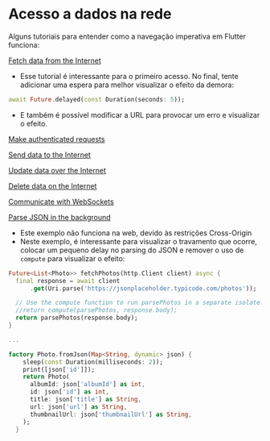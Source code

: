 # Acesso a dados na rede

Alguns tutoriais para entender como a navegação imperativa em Flutter funciona:

[Fetch data from the Internet](https://docs.flutter.dev/cookbook/networking/fetch-data)

* Esse tutorial é interessante para o primeiro acesso. No final, tente adicionar uma espera para melhor visualizar o efeito da demora:

```dart
await Future.delayed(const Duration(seconds: 5));
```

* E também é possível modificar a URL para provocar um erro e visualizar o efeito.

[Make authenticated requests](https://docs.flutter.dev/cookbook/networking/authenticated-requests)

[Send data to the Internet](https://docs.flutter.dev/cookbook/networking/send-data)

[Update data over the Internet](https://docs.flutter.dev/cookbook/networking/update-data)

[Delete data on the Internet](https://docs.flutter.dev/cookbook/networking/delete-data)

[Communicate with WebSockets](https://docs.flutter.dev/cookbook/networking/web-sockets)

[Parse JSON in the background](https://docs.flutter.dev/cookbook/networking/background-parsing)

* Este exemplo não funciona na web, devido às restrições Cross-Origin
* Neste exemplo, é interessante para visualizar o travamento que ocorre, colocar um pequeno delay no parsing do JSON e remover o uso de `compute` para visualizar o efeito:

```dart
Future<List<Photo>> fetchPhotos(http.Client client) async {
  final response = await client
      .get(Uri.parse('https://jsonplaceholder.typicode.com/photos'));

  // Use the compute function to run parsePhotos in a separate isolate.
  //return compute(parsePhotos, response.body);
  return parsePhotos(response.body);
}

...

factory Photo.fromJson(Map<String, dynamic> json) {
    sleep(const Duration(milliseconds: 2));
    print([json['id']]);
    return Photo(
      albumId: json['albumId'] as int,
      id: json['id'] as int,
      title: json['title'] as String,
      url: json['url'] as String,
      thumbnailUrl: json['thumbnailUrl'] as String,
    );
  }
```
